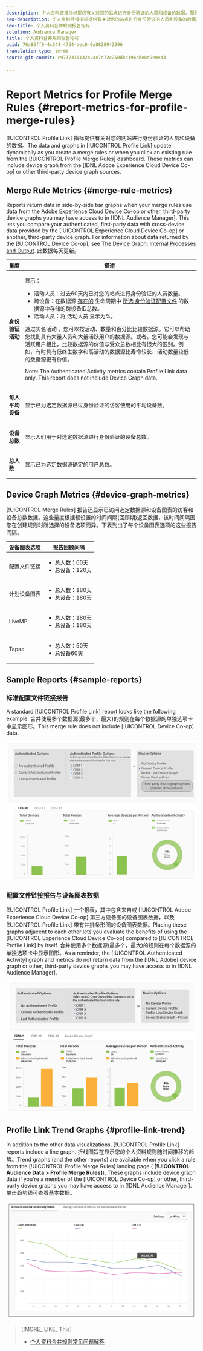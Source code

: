 ```yaml
---
description: 个人资料链接指标提供有关对您的站点进行身份验证的人员和设备的数据。配置文件链接中的数据和图形会在您创建合并规则时动态更新，或者当您单击配置文件合并规则仪表板中的现有规则时动态更新。这些指标可包括Adobe Experience Cloud Device Co-op或其他第三方设备图源中的设备图表。
seo-description: 个人资料链接指标提供有关对您的站点进行身份验证的人员和设备的数据。配置文件链接中的数据和图形会在您创建合并规则时动态更新，或者当您单击配置文件合并规则仪表板中的现有规则时动态更新。这些指标可包括Adobe Experience Cloud Device Co-op或其他第三方设备图源中的设备图表。
seo-title: 个人资料合并规则报告指标
solution: Audience Manager
title: 个人资料合并规则报告指标
uuid: 76a86ff0-4c644-4734-aec0-0a8828942096
translation-type: tm+mt
source-git-commit: c9737315132e2ae7d72c250d8c196abe8d9e0e43

---
```



# Report Metrics for Profile Merge Rules {#report-metrics-for-profile-merge-rules}

[!UICONTROL Profile Link] 指标提供有关对您的网站进行身份验证的人员和设备的数据。The data and graphs in [!UICONTROL Profile Link] update dynamically as you create a merge rules or when you click an existing rule from the [!UICONTROL Profile Merge Rules] dashboard. These metrics can include device graph from the [!DNL Adobe Experience Cloud Device Co-op] or other third-party device graph sources.

## Merge Rule Metrics {#merge-rule-metrics}

Reports return data in side-by-side bar graphs when your merge rules use data from the [Adobe Experience Cloud Device Co-op](https://marketing.adobe.com/resources/help/en_US/mcdc/) or other, third-party device graphs you may have access to in [!DNL Audience Manager]. This lets you compare your authenticated, first-party data with cross-device data provided by the [!UICONTROL Experience Cloud Device Co-op] or another, third-party device graph. For information about data returned by the [!UICONTROL Device Co-op], see [The Device Graph: Internal Processes and Output](https://marketing.adobe.com/resources/help/en_US/mcdc/mcdc-processes.html). 此数据每天更新。

<table id="table_A7FB2F9804F84AC8A6DD05C0E6EE7555"> 
 <thead> 
  <tr> 
   <th colname="col1" class="entry"> 量度 </th> 
   <th colname="col2" class="entry"> 描述 </th> 
  </tr> 
 </thead>
 <tbody> 
  <tr> 
   <td colname="col1"> <p> <b><span class="wintitle"> 身份验证活动</span></b> </p> </td> 
   <td colname="col2"> <p>显示： </p> 
    <ul id="ul_7F7373919A4A49028EF4BF7B28D9F8E9"> 
     <li id="li_FE2F93C496D64ED8928B3E522C9585EA"> <span class="wintitle"> 活动人员</span>：过去60天内已对您的站点进行身份验证的人员数量。 </li> 
     <li id="li_60CFD26EE68B442683C0ED5FED1A79C8"> <span class="wintitle"> 跨设备</span>：在数据源 <a href="../../features/profile-merge-rules/merge-rules-start.md#create-data-source"> 存在的</a> 生命周期中 <a href="../../features/manage-datasources.md#create-data-source"> 所选</a><a href="../../features/profile-merge-rules/merge-rule-definitions.md"> 身份验证配置文件</a> 的数据源中存储的跨设备ID总数。 </li> 
     <li id="li_F2F07B6A326C4A18B79A0CF2C47D9677"> <span class="wintitle"> 活动人员</span>：将 <span class="wintitle"> 活动人员</span> 显示为%。 </li> 
    </ul> <p> <span class="wintitle"> 通过实名活动</span> ，您可以按活动、数量和百分比比较数据源。它可以帮助您找到具有大量人员和大量活跃用户的数据源。或者，您可能会发现与活跃用户相比，比较数据源的价值与受众总数相比有很大的区别。例如，有时具有低终生数字和高活动的数据源比寿命较长、活动数量较低的数据源更有价值。 </p> <p> <p>Note: The <span class="wintitle"> Authenticated Activity</span> metrics contain <span class="wintitle"> Profile Link</span> data only. This report does not include <span class="wintitle"> Device Graph</span> data. </p> </p> </td> 
  </tr> 
  <tr> 
   <td colname="col1"> <p> <b><span class="wintitle"> 每人平均设备</span></b> </p> </td> 
   <td colname="col2"> <p> 显示已为选定数据源已过身份验证的访客使用的平均设备数。 </p> </td> 
  </tr> 
  <tr> 
   <td colname="col1"> <p> <b><span class="wintitle"> 设备总数</span></b> </p> </td> 
   <td colname="col2"> <p>显示人们用于对选定数据源进行身份验证的设备总数。 </p> </td> 
  </tr> 
  <tr> 
   <td colname="col1"> <p> <b><span class="wintitle"> 总人数</span></b> </p> </td> 
   <td colname="col2"> <p>显示已为选定数据源确定的用户总数。 </p> </td> 
  </tr> 
 </tbody> 
</table>

## Device Graph Metrics {#device-graph-metrics}

[!UICONTROL Merge Rules] 报告还显示已访问选定数据源和设备图表的访客和设备总数数据。这些量度根据预设置的时间间隔(回顾期)返回数据，该时间间隔因您在创建规则时所选择的设备选项而异。下表列出了每个设备图表选项的这些报告间隔。

<table id="table_038983EBC71F4A55BBCA99212AC5DEE6"> 
 <thead> 
  <tr> 
   <th colname="col1" class="entry"> 设备图表选项 </th> 
   <th colname="col2" class="entry"> 报告回顾间隔 </th> 
  </tr>
 </thead>
 <tbody> 
  <tr> 
   <td colname="col1"> <p><span class="wintitle"> 配置文件链接</span> </p> </td> 
   <td colname="col2"> <p> 
     <ul id="ul_B2FF2341573840549FFB96579F537082"> 
      <li id="li_B37323C2F2434F41B407500AC5C15447">总人数：60天 </li> 
      <li id="li_08D911224A60418BBB3CFB4E70CE73D4">总设备：120天 </li> 
     </ul> </p> </td> 
  </tr> 
  <tr> 
   <td colname="col1"> <p><span class="wintitle"> 计划设备图表</span> </p> </td> 
   <td colname="col2"> <p> 
     <ul id="ul_64AD1DD89DF64703B70B973A463BA020"> 
      <li id="li_D7D3A3871F434CBFA71BE8929EB41648">总人数：180天 </li> 
      <li id="li_125D387986B2463EB310203CE5857EDA">总设备：180天 </li> 
     </ul> </p> </td> 
  </tr> 
  <tr> 
   <td colname="col1"> <p><span class="wintitle"> LiveMP</span> </p> </td> 
   <td colname="col2"> <p> 
     <ul id="ul_2772F3AD7E1440789B635794ECDE8DFB"> 
      <li id="li_1432363829D64615B1D349A3722D6268">总人数：180天 </li> 
      <li id="li_D5C0E3CE92524B54BBD36C73A326292B">总设备：180天 </li> 
     </ul> </p> </td> 
  </tr> 
  <tr> 
   <td colname="col1"> <p><span class="wintitle"> Tapad</span> </p> </td> 
   <td colname="col2"> <p> 
     <ul id="ul_274529DB58E6442E95C6AD89BECB1362"> 
      <li id="li_67102211A72A4E47AACFE5E369793C17">总人数：60天 </li> 
      <li id="li_3E8F3DA6A7B5487895A626674DA363A5">总设备60天 </li> 
     </ul> </p> </td> 
  </tr> 
 </tbody> 
</table>

## Sample Reports {#sample-reports}

### 标准配置文件链接报告

A standard [!UICONTROL Profile Link] report looks like the following example. 合并使用多个数据源(最多个，最大)的规则在每个数据源的单独选项卡中显示图形。This merge rule does not include [!UICONTROL Device Co-op] data.

![](assets/coop-metrics1.png)

### 配置文件链接报告与设备图表数据

[!UICONTROL Profile Link] 一个报表，其中包含来自或 [!UICONTROL Adobe Experience Cloud Device Co-op] 第三方设备图的设备图表数据，以及 [!UICONTROL Profile Link] 带有并排条形图的设备图表数据。Placing these graphs adjacent to each other lets you evaluate the benefits of using the [!UICONTROL Experience Cloud Device Co-op] compared to [!UICONTROL Profile Link] by itself. 合并使用多个数据源(最多个，最大)的规则在每个数据源的单独选项卡中显示图形。As a reminder, the [!UICONTROL Authenticated Activity] graph and metrics do not return data from the [!DNL Adobe] device graph or other, third-party device graphs you may have access to in [!DNL Audience Manager].

![](assets/coop-metrics2.png)

## Profile Link Trend Graphs {#profile-link-trend}

In addition to the other data visualizations, [!UICONTROL Profile Link] reports include a line graph. 折线图旨在显示您的个人资料规则随时间推移的趋势。Trend graphs (and the other reports) are available when you click a rule from the [!UICONTROL Profile Merge Rules] landing page ( **[!UICONTROL Audience Data > Profile Merge Rules]**). These graphs include device graph data if you're a member of the [!UICONTROL Device Co-op] or other, third-party device graphs you may have access to in [!DNL Audience Manager]. 单击趋势线可查看基本数据。

![](assets/authenticated_trends.png)

>[!MORE_ LIKE_ This]
>
>* [个人资料合并规则常见问题解答](../../faq/faq-profile-merge.md)

